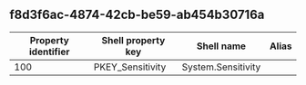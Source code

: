 ## f8d3f6ac-4874-42cb-be59-ab454b30716a

Property identifier | Shell property key | Shell name | Alias
--- | --- | --- | ---
100 | PKEY_Sensitivity | System.Sensitivity | 

